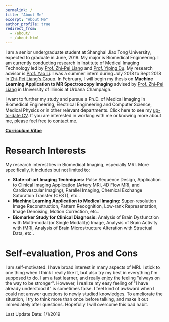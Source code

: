 ```yaml
---
permalink: /
title: "About Me"
excerpt: "About Me"
author_profile: true
redirect_from: 
  - /about/
  - /about.html
---
```


I am a senior undergraduate student at Shanghai Jiao Tong University, expected to graduate in June, 2019. My major is Biomedical Engineering. I am currently conducting research in Institute of Medical Imaging Technology led by [Prof. Zhi-Pei Liang](https://ece.illinois.edu/directory/profile/z-liang) and [Prof. Yiping Du](http://bme.sjtu.edu.cn/En/Show?w=107&p=87&f=1262). My research advisor is [Prof. Yao Li](http://bme.sjtu.edu.cn/En/Show?w=107&p=87&f=616). I was a summer intern during July 2018 to Sept 2018 in [Zhi-Pei Liang's Group](http://mri.beckman.illinois.edu/). In February, I will begin my thesis on **Machine Learning Application to MR Spectroscopy Imaging**  advised by  [Prof. Zhi-Pei Liang](https://ece.illinois.edu/directory/profile/z-liang) in University of Illinois at Urbana Champaign.
<!--
The man I worship most is Leonardo Da Vinci. He was not only curious about everything, but also made a great research accomplishment with his unparalleled creativity. Even today, many scholars are still influenced by his ideas. However, life is always brutal. Most people's life ends up only becoming another ordinary moment in the history of science, but I still wish I could always stay true to my determination, and hopefully, create something amazing and become another Da Vinci! :)-->

I want to further my study and pursue a Ph.D. of Medical Imaging in Biomedical Engineering, Electrical Engineering and Computer Science, Medical Physics or in other relevant departments. Click here to see my [up-to-date CV](https://LockyChao.github.io/files/CV6.pdf). If you are interested in working with me or knowing more about me, please feel free to [contact me](mailto:locky.chao@gmail.com).

[**Curriculum Vitae**](https://LockyChao.github.io/files/CV6.pdf)

# Research Interests
My research interest lies in Biomedical Imaging, especially MRI. More specifically, it includes but not limited to:
* **State-of-art Imaging Techniques:** Pulse Sequence Design, Application to Clinical Imaging Application (Artery MRI, 4D Flow MRI,  and Cardiovascular Imaging), Parallel Imaging, Chemical Exchange Saturation Transfer (CEST), etc..
* **Machine Learning Application to Medical Imaging:** Super-resolution Image Reconstruction, Pattern Recognition, Low-rank Representation, Image Denoising, Motion Correction, etc..
* **Biomarker Study for Clinical Diagnosis:** Analysis of Brain Dysfunction with Multi-modal (or Single Modality) Image, Analysis of Brain Activity with fMRI, Analysis of Brain Microstructure Alteration with Structual Data, etc..

# Self-evaluation, Pros and Cons
I am self-motivated. I have broad interest in many aspects of MRI. I stick to one thing when I think I really like it, but also try  my best in everything I'm supposed  to do. I am a fast learner, and really enjoy the feeling "always on the way to be stronger". However, I realize my easy feeling of "I have already understood it" is sometimes false. I feel kind of awkward when I could not answer questions to newly studied knowledges. To ameliorate the situation, I try to think more than once before talking, and make it out immediately after questions. Hopefully I will overcome this bad habit. 

Last Update Date: 1/1/2019

<script type="text/javascript" id="clustrmaps" src="//cdn.clustrmaps.com/map_v2.js?d=s8MUPDRHUYW1pQ1hpn4EVNctcr7NAsdSFOsvMLiVxik&cl=ffffff&w=a"></script>

<!-- Global site tag (gtag.js) - Google Analytics -->
<script async src="https://www.googletagmanager.com/gtag/js?id=UA-127496177-2"></script>
<script>
  window.dataLayer = window.dataLayer || [];
  function gtag(){dataLayer.push(arguments);}
  gtag('js', new Date());

  gtag('config', 'UA-127496177-2');
</script>